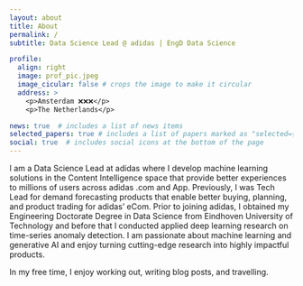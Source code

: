 ```yaml
---
layout: about
title: About
permalink: /
subtitle: Data Science Lead @ adidas | EngD Data Science

profile:
  align: right
  image: prof_pic.jpeg
  image_cicular: false # crops the image to make it circular
  address: >
    <p>Amsterdam ❌❌❌</p>
    <p>The Netherlands</p>

news: true  # includes a list of news items
selected_papers: true # includes a list of papers marked as "selected={true}"
social: true  # includes social icons at the bottom of the page
---
```


I am a Data Science Lead at adidas where I develop machine learning solutions in the Content Intelligence space that provide better experiences to millions of users across adidas .com and App. Previously, I was Tech Lead for demand forecasting products that enable better buying, planning, and product trading for adidas’ eCom. Prior to joining adidas, I obtained my Engineering Doctorate Degree in Data Science from Eindhoven University of Technology and before that I conducted applied deep learning research on time-series anomaly detection.
I am passionate about machine learning and generative AI and enjoy turning cutting-edge research into highly impactful products.

In my free time, I enjoy working out, writing blog posts, and travelling.
